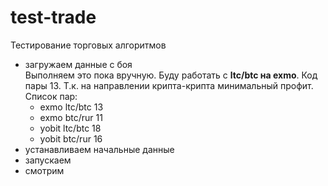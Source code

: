 # test-trade
Тестирование торговых алгоритмов
- загружаем данные с боя  
Выполняем это пока вручную. Буду работать с **ltc/btc на exmo**. Код пары 13. Т.к. на направлении крипта-крипта минимальный профит.  
Список пар:
  * exmo ltc/btc 13
  * exmo btc/rur 11
  * yobit ltc/btc 18
  * yobit btc/rur 16
- устанавливаем начальные данные
- запускаем
- смотрим